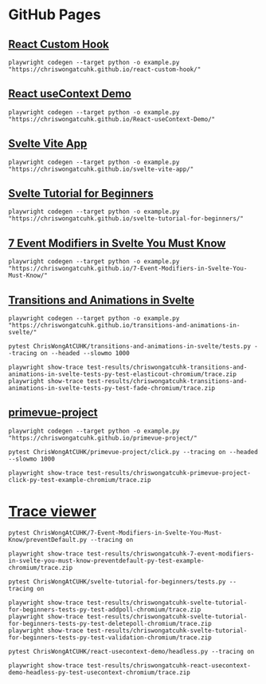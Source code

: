 # GitHub Pages
## [React Custom Hook](https://github.com/ChrisWongAtCUHK/react-custom-hook)
```
playwright codegen --target python -o example.py "https://chriswongatcuhk.github.io/react-custom-hook/"
```

## [React useContext Demo](https://github.com/ChrisWongAtCUHK/React-useContext-Demo)
```
playwright codegen --target python -o example.py "https://chriswongatcuhk.github.io/React-useContext-Demo/"
```

## [Svelte Vite App](https://github.com/ChrisWongAtCUHK/svelte-vite-app)
```
playwright codegen --target python -o example.py "https://chriswongatcuhk.github.io/svelte-vite-app/"
```

## [Svelte Tutorial for Beginners](https://github.com/ChrisWongAtCUHK/svelte-tutorial-for-beginners)
```
playwright codegen --target python -o example.py "https://chriswongatcuhk.github.io/svelte-tutorial-for-beginners/"
```

## [7 Event Modifiers in Svelte You Must Know](https://github.com/ChrisWongAtCUHK/7-Event-Modifiers-in-Svelte-You-Must-Know)
```
playwright codegen --target python -o example.py "https://chriswongatcuhk.github.io/7-Event-Modifiers-in-Svelte-You-Must-Know/"
```

## [Transitions and Animations in Svelte](https://github.com/ChrisWongAtCUHK/transitions-and-animations-in-svelte)
```
playwright codegen --target python -o example.py "https://chriswongatcuhk.github.io/transitions-and-animations-in-svelte/"
```
```
pytest ChrisWongAtCUHK/transitions-and-animations-in-svelte/tests.py --tracing on --headed --slowmo 1000
```
```
playwright show-trace test-results/chriswongatcuhk-transitions-and-animations-in-svelte-tests-py-test-elasticout-chromium/trace.zip
playwright show-trace test-results/chriswongatcuhk-transitions-and-animations-in-svelte-tests-py-test-fade-chromium/trace.zip
```

## [primevue-project](https://github.com/ChrisWongAtCUHK/primevue-project)
```
playwright codegen --target python -o example.py "https://chriswongatcuhk.github.io/primevue-project/"
```
```
pytest ChrisWongAtCUHK/primevue-project/click.py --tracing on --headed --slowmo 1000
```
```
playwright show-trace test-results/chriswongatcuhk-primevue-project-click-py-test-example-chromium/trace.zip
```

# [Trace viewer](https://playwright.dev/python/docs/trace-viewer)
```
pytest ChrisWongAtCUHK/7-Event-Modifiers-in-Svelte-You-Must-Know/preventDefault.py --tracing on 
```
```
playwright show-trace test-results/chriswongatcuhk-7-event-modifiers-in-svelte-you-must-know-preventdefault-py-test-example-chromium/trace.zip
```

```
pytest ChrisWongAtCUHK/svelte-tutorial-for-beginners/tests.py --tracing on 
```
```
playwright show-trace test-results/chriswongatcuhk-svelte-tutorial-for-beginners-tests-py-test-addpoll-chromium/trace.zip
playwright show-trace test-results/chriswongatcuhk-svelte-tutorial-for-beginners-tests-py-test-deletepoll-chromium/trace.zip
playwright show-trace test-results/chriswongatcuhk-svelte-tutorial-for-beginners-tests-py-test-validation-chromium/trace.zip
```

```
pytest ChrisWongAtCUHK/react-usecontext-demo/headless.py --tracing on 
```
```
playwright show-trace test-results/chriswongatcuhk-react-usecontext-demo-headless-py-test-usecontext-chromium/trace.zip
```